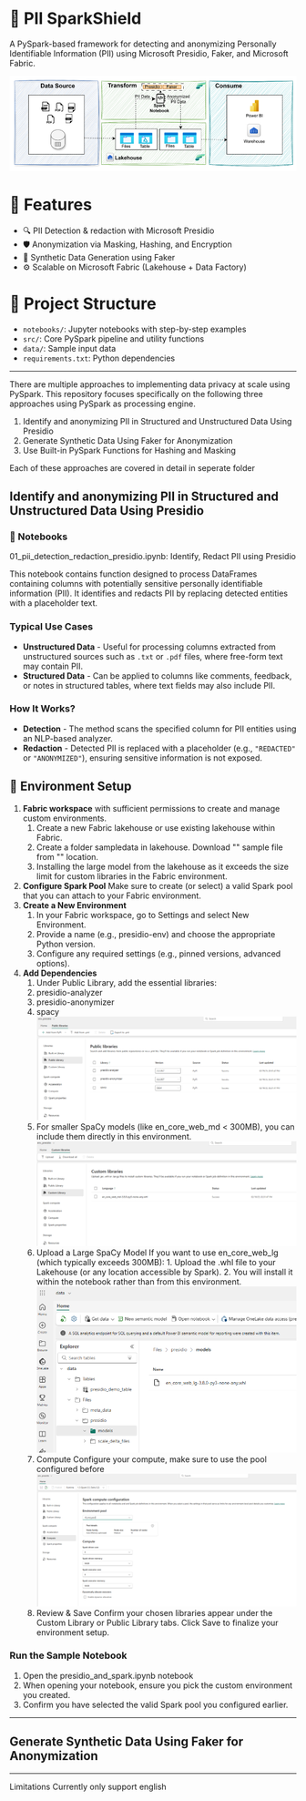 # 🔐 PII SparkShield

A PySpark-based framework for detecting and anonymizing Personally Identifiable Information (PII) using Microsoft Presidio, Faker, and Microsoft Fabric.

![alt text](FabricPIIAnonymization_Implementation.png)

# 🚀 Features

- 🔍 PII Detection & redaction with Microsoft Presidio
- 🛡️ Anonymization via Masking, Hashing, and Encryption
- 🧪 Synthetic Data Generation using Faker
- ⚙️ Scalable on Microsoft Fabric (Lakehouse + Data Factory)

# 📁 Project Structure

- `notebooks/`: Jupyter notebooks with step-by-step examples
- `src/`: Core PySpark pipeline and utility functions
- `data/`: Sample input data
- `requirements.txt`: Python dependencies

---
There are multiple approaches to implementing data privacy at scale using  PySpark. This repository focuses specifically on the following three approaches using PySpark as processing engine.
1. Identify and anonymizing PII in Structured and Unstructured Data Using Presidio
2. Generate Synthetic Data Using Faker for Anonymization
3. Use Built-in PySpark Functions for Hashing and Masking

Each of these approaches are covered in detail in seperate folder

## Identify and anonymizing PII in Structured and Unstructured Data Using Presidio

### 📓 Notebooks
01_pii_detection_redaction_presidio.ipynb: Identify, Redact PII using Presidio

This notebook contains function designed to process DataFrames containing columns with potentially sensitive personally identifiable information (PII). It identifies and redacts PII by replacing detected entities with a placeholder text.

### Typical Use Cases

- **Unstructured Data** - Useful for processing columns extracted from unstructured sources such as `.txt` or `.pdf` files, where free-form text may contain PII.
- **Structured Data** - Can be applied to columns like comments, feedback, or notes in structured tables, where text fields may also include PII.

### How It Works?
- **Detection** - The method scans the specified column for PII entities using an NLP-based analyzer.
- **Redaction** - Detected PII is replaced with a placeholder (e.g., `"REDACTED"` or `"ANONYMIZED"`), ensuring sensitive information is not exposed.


## 🧰 Environment Setup
1. **Fabric workspace** with sufficient permissions to create and manage custom environments.
    1. Create a new Fabric lakehouse or use existing lakehouse within Fabric.
    1. Create a folder sampledata in lakehouse. Download "" sample file from "" location.
    1. Installing the large model from the lakehouse as it exceeds the size limit for custom libraries in the Fabric environment.
1. **Configure Spark Pool** Make sure to create (or select) a valid Spark pool that you can attach to your Fabric environment.
1. **Create a New Environment**
    1. In your Fabric workspace, go to Settings and select New Environment.
    1. Provide a name (e.g., presidio-env) and choose the appropriate Python version.
    1. Configure any required settings (e.g., pinned versions, advanced options).
1. **Add Dependencies**
    1. Under Public Library, add the essential libraries:
    1. presidio-analyzer
    1. presidio-anonymizer
    1. spacy
    ![alt text](image.png)
    1. For smaller SpaCy models (like en_core_web_md < 300MB), you can include them directly in this environment.
    ![alt text](image-1.png)
    1. Upload a Large SpaCy Model
    If you want to use en_core_web_lg (which typically exceeds 300MB): 1. Upload the .whl file to your Lakehouse (or any location accessible by Spark). 2. You will install it within the notebook rather than from this environment.
    ![alt text](image-2.png)
    1. Compute
    Configure your compute, make sure to use the pool configured before
    ![alt text](image-3.png)
    1. Review & Save
    Confirm your chosen libraries appear under the Custom Library or Public Library tabs.
    Click Save to finalize your environment setup.

### Run the Sample Notebook
1. Open the presidio_and_spark.ipynb notebook
1. When opening your notebook, ensure you pick the custom environment you created.
1. Confirm you have selected the valid Spark pool you configured earlier.
---
## Generate Synthetic Data Using Faker for Anonymization




---




Limitations
Currently only support english
